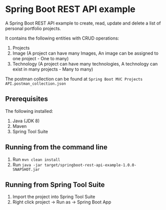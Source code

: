# Spring Boot REST API example

A Spring Boot REST API example to create, read, update and delete a list of personal portfolio projects.

It contains the following entities with CRUD operations:
1. Projects
2. Image (A project can have many Images, An image can be assigned to one project - One to many)
3. Technology (A project can have many technologies, A technology can exist in many projects - Many to many) 

The postman collection can be found at `Spring Boot MVC Projects API.postman_collection.json`

## Prerequisites

The following installed:

1. Java (JDK 8)
2. Maven
3. Spring Tool Suite

## Running from the command line

1. Run `mvn clean install`
2. Run `java -jar target/springboot-rest-api-example-1.0.0-SNAPSHOT.jar`

## Running from Spring Tool Suite

1. Import the project into Spring Tool Suite
2. Right click project -> Run as -> Spring Boot App
